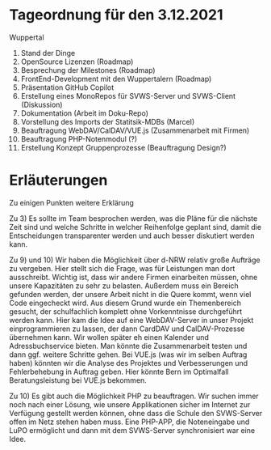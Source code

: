 # Tageordnung für den 3.12.2021
Wuppertal 


1.	Stand der Dinge
2.	OpenSource Lizenzen (Roadmap)
3.	Besprechung der Milestones (Roadmap)
4.	FrontEnd-Development mit den Wuppertalern (Roadmap)
5.	Präsentation GitHub Copilot
6.	Erstellung eines MonoRepos für SVWS-Server und SVWS-Client (Diskussion)
7.	Dokumentation (Arbeit im Doku-Repo)
8.	Vorstellung des Imports der Statitsik-MDBs (Marcel)
9.	Beauftragung WebDAV/CalDAV/VUE.js (Zusammenarbeit mit Firmen)
10.	Beauftragung PHP-Notenmodul (?)
11.	Erstellung Konzept Gruppenprozesse (Beauftragung Design?)

# Erläuterungen

Zu einigen Punkten weitere Erklärung

Zu 3) 
Es sollte im Team besprochen werden, was die Pläne für die nächste Zeit sind und welche Schritte in welcher Reihenfolge geplant sind, damit die Entscheidungen transparenter werden und auch besser diskutiert werden kann.

Zu 9) und 10)
Wir haben die Möglichkeit über d-NRW relativ große Aufträge zu vergeben. Hier stellt sich die Frage, was für Leistungen man dort ausschreibt. Wichtig ist, dass wir andere Firmen einarbeiten müssen, ohne unsere Kapazitäten zu sehr zu belasten. Außerdem muss ein Bereich gefunden werden, der unsere Arbeit nicht in die Quere kommt, wenn viel Code eingecheckt wird.
Aus diesem Grund wurde ein Themenbereich gesucht, der schulfachlich komplett ohne Vorkenntnisse durchgeführt werden kann.
Hier kam die Idee auf eine WebDAV-Server in unser Projekt einprogrammieren zu lassen, der dann CardDAV und CalDAV-Prozesse übernehmen kann. Wir wollen später eh einen Kalender und Adressbuchservice bieten. Man könnte die Zusammenarbeit testen und dann ggf. weitere Schritte gehen.
Bei VUE.js (was wir im selben Auftrag haben) könnten wir die Analyse des Projektes und Verbesserungen und Fehlerbehebung in Auftrag geben. Hier könnte Bern im Optimalfall Beratungsleistung bei VUE.js bekommen. 

Zu 10)
Es gibt auch die Möglichkeit PHP zu beauftragen. Wir suchen immer noch nach einer Lösung, wie unsere Applikationen sicher im Internet zur Verfügung gestellt werden können, ohne dass die Schule den SVWS-Server offen im Netz stehen haben muss. Eine PHP-APP, die Noteneingabe und LuPO ermöglicht und dann mit dem SVWS-Server synchronisiert war eine Idee.
